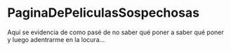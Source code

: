 # PaginaDePeliculasSospechosas
Aquí se evidencia de como pasé de no saber qué poner a saber qué poner y luego adentrarme en la locura...
